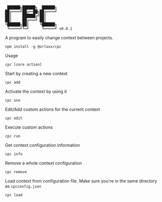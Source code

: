      ██████╗██████╗  ██████╗
    ██╔════╝██╔══██╗██╔════╝
    ██║     ██████╔╝██║
    ██║     ██╔═══╝ ██║
    ╚██████╗██║     ╚██████╗
     ╚═════╝╚═╝      ╚═════╝ v0.0.1

A program to easily change context between projects.

    npm install -g @orloxx/cpc

Usage

    cpc [core action]

Start by creating a new context

    cpc add

Activate the context by using it

    cpc use

Edit/Add custom actions for the current context

    cpc edit

Execute custom actions

    cpc run

Get context configuration information

    cpc info

Remove a whole context configuration

    cpc remove

Load context from configuration file. Make sure you're in the same directory as `cpcconfig.json`

    cpc load
